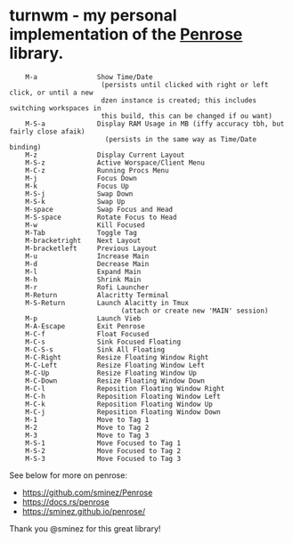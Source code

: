 # turnwm - my personal implementation of the [Penrose](https://github.com/sminez/penrose) library.

        M-a               Show Time/Date
                           (persists until clicked with right or left click, or until a new
                           dzen instance is created; this includes switching workspaces in 
                           this build, this can be changed if ou want)                      
        M-S-a             Display RAM Usage in MB (iffy accuracy tbh, but fairly close afaik)
                            (persists in the same way as Time/Date binding)
        M-z               Display Current Layout
        M-S-z             Active Worspace/Client Menu
        M-C-z             Running Procs Menu
        M-j               Focus Down
        M-k               Focus Up
        M-S-j             Swap Down
        M-S-k             Swap Up
        M-space           Swap Focus and Head
        M-S-space         Rotate Focus to Head
        M-w               Kill Focused
        M-Tab             Toggle Tag
        M-bracketright    Next Layout
        M-bracketleft     Previous Layout
        M-u               Increase Main
        M-d               Decrease Main
        M-l               Expand Main
        M-h               Shrink Main
        M-r               Rofi Launcher
        M-Return          Alacritty Terminal
        M-S-Return        Launch Alacitty in Tmux
                                (attach or create new 'MAIN' session)
        M-p               Launch Vieb
        M-A-Escape        Exit Penrose
        M-C-f             Float Focused
        M-C-s             Sink Focused Floating
        M-C-S-s           Sink All Floating
        M-C-Right         Resize Floating Window Right
        M-C-Left          Resize Floating Window Left
        M-C-Up            Resize Floating Window Up
        M-C-Down          Resize Floating Window Down
        M-C-l             Reposition Floating Window Right
        M-C-h             Reposition Floating Window Left
        M-C-k             Reposition Floating Window Up
        M-C-j             Reposition Floating Window Down
        M-1               Move to Tag 1
        M-2               Move to Tag 2
        M-3               Move to Tag 3
        M-S-1             Move Focused to Tag 1
        M-S-2             Move Focused to Tag 2
        M-S-3             Move Focused to Tag 3


See below for more on penrose:
- https://github.com/sminez/Penrose
- https://docs.rs/penrose
- https://sminez.github.io/penrose/

Thank you @sminez for this great library!
